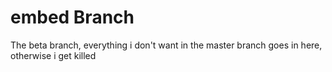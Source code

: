 # embed Branch
The beta branch, everything i don't want in the master branch goes in here, otherwise i get killed
